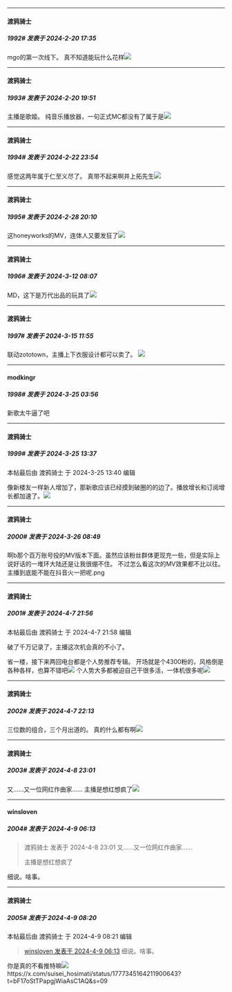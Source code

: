 
*****

####  渡鸦骑士  
##### 1992#       发表于 2024-2-20 17:35

mgo的第一次线下。
真不知道能玩什么花样<img src="https://static.saraba1st.com/image/smiley/face2017/009.gif" referrerpolicy="no-referrer">


*****

####  渡鸦骑士  
##### 1993#       发表于 2024-2-20 19:51

主播是歌姬。
纯音乐播放器，一句正式MC都没有了属于是<img src="https://static.saraba1st.com/image/smiley/face2017/010.png" referrerpolicy="no-referrer">


*****

####  渡鸦骑士  
##### 1994#       发表于 2024-2-22 23:54

感觉这两年属于仁至义尽了。
真带不起来啊井上拓先生<img src="https://static.saraba1st.com/image/smiley/face2017/009.gif" referrerpolicy="no-referrer">

*****

####  渡鸦骑士  
##### 1995#       发表于 2024-2-28 20:10

这honeyworks的MV，连体人又要发狂了<img src="https://static.saraba1st.com/image/smiley/face2017/009.gif" referrerpolicy="no-referrer">

*****

####  渡鸦骑士  
##### 1996#       发表于 2024-3-12 08:07

MD，这下是万代出品的玩具了<img src="https://static.saraba1st.com/image/smiley/face2017/068.png" referrerpolicy="no-referrer">


*****

####  渡鸦骑士  
##### 1997#       发表于 2024-3-15 11:55

联动zototown，主播上下衣服设计都可以卖了。
<img src="https://static.saraba1st.com/image/smiley/face2017/009.gif" referrerpolicy="no-referrer">

*****

####  modkingr  
##### 1998#       发表于 2024-3-25 03:56

新歌太牛逼了吧


*****

####  渡鸦骑士  
##### 1999#       发表于 2024-3-25 13:37

 本帖最后由 渡鸦骑士 于 2024-3-25 13:40 编辑 

像新楼友一样新人增加了，那新歌应该已经摸到破圈的的边了。播放增长和订阅增长都加速了。<img src="https://static.saraba1st.com/image/smiley/face2017/009.gif" referrerpolicy="no-referrer">


*****

####  渡鸦骑士  
##### 2000#       发表于 2024-3-26 08:49

啊b那个百万账号投的MV版本下面。虽然应该粉丝群体更现充一些，但是实际上说好话的一堆环大陆还是让我很绷不住。
不过怎么看这次的MV效果都不比以往。
主播到底能不能在抖音火一把呢.png

*****

####  渡鸦骑士  
##### 2001#       发表于 2024-4-7 21:56

 本帖最后由 渡鸦骑士 于 2024-4-7 21:58 编辑 

破了千万记录了，主播这次机会真的不小了。

省一楼，接下来两回电台都是个人势推荐专辑。
开场就是个4300粉的，风格倒是各种各样，也算不错吧<img src="https://static.saraba1st.com/image/smiley/face2017/009.gif" referrerpolicy="no-referrer">
个人势大多都被迫自己干很多活，一体机很多呢<img src="https://static.saraba1st.com/image/smiley/face2017/009.gif" referrerpolicy="no-referrer">


*****

####  渡鸦骑士  
##### 2002#       发表于 2024-4-7 22:13

三位数的组合，三个月出道的。
真的什么都有啊<img src="https://static.saraba1st.com/image/smiley/face2017/009.gif" referrerpolicy="no-referrer">


*****

####  渡鸦骑士  
##### 2003#       发表于 2024-4-8 23:01

又……又一位网红作曲家……
主播是想红想疯了<img src="https://static.saraba1st.com/image/smiley/face2017/068.png" referrerpolicy="no-referrer">


*****

####  winsloven  
##### 2004#       发表于 2024-4-9 06:13

<blockquote>渡鸦骑士 发表于 2024-4-8 23:01
又……又一位网红作曲家……

主播是想红想疯了</blockquote>
细说。啥事。


*****

####  渡鸦骑士  
##### 2005#       发表于 2024-4-9 08:20

 本帖最后由 渡鸦骑士 于 2024-4-9 08:21 编辑 
<blockquote><a href="httphttps://bbs.saraba1st.com/2b/forum.php?mod=redirect&amp;goto=findpost&amp;pid=64531779&amp;ptid=1914375" target="_blank">winsloven 发表于 2024-4-9 06:13</a>
细说。啥事。</blockquote>
你是真的不看推特嘛<img src="https://static.saraba1st.com/image/smiley/face2017/017.png" referrerpolicy="no-referrer">
https://x.com/suisei_hosimati/status/1777345164211900643?t=bF17oStTPapgjWiaAsC1AQ&amp;s=09

